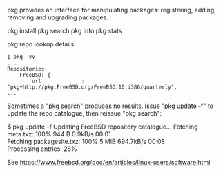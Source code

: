 pkg provides an interface for manipulating packages: registering, adding, removing and upgrading packages.


pkg install <package-name>
pkg search <package-name>
pkg info
pkg stats


pkg repo lookup details:

	$ pkg -vv
	...
	Repositories:
		FreeBSD: { 
			url             : "pkg+http://pkg.FreeBSD.org/FreeBSD:10:i386/quarterly",
	...


Sometimes a "pkg search" produces no results. Issue "pkg update -f" to update the repo catalogue, then reissue "pkg search":

$ pkg update -f
Updating FreeBSD repository catalogue...
Fetching meta.txz: 100%    944 B   0.9kB/s    00:01    
Fetching packagesite.txz: 100%    5 MiB 694.7kB/s    00:08    
Processing entries:  26%





See https://www.freebsd.org/doc/en/articles/linux-users/software.html